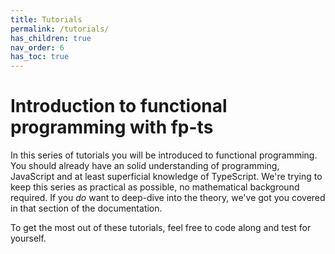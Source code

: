 ```yaml
---
title: Tutorials
permalink: /tutorials/
has_children: true
nav_order: 6
has_toc: true
---
```


# Introduction to functional programming with fp-ts

In this series of tutorials you will be introduced to functional programming.
You should already have an solid understanding of programming, JavaScript and
at least superficial knowledge of TypeScript. We're trying to keep this series
as practical as possible, no mathematical background required. If you _do_
want to deep-dive into the theory, we've got you covered in that section of the
documentation.

To get the most out of these tutorials, feel free to code along and test for
yourself.

